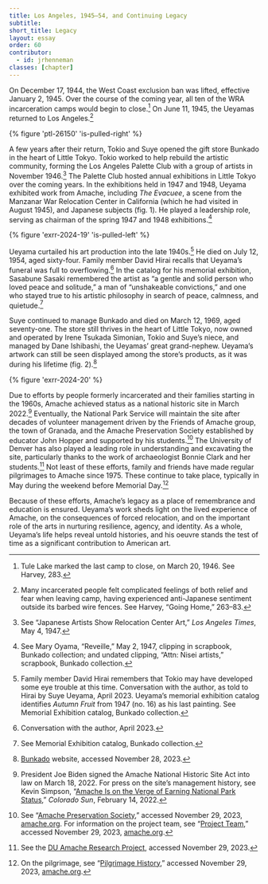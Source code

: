 ```yaml
---
title: Los Angeles, 1945–54, and Continuing Legacy
subtitle: 
short_title: Legacy
layout: essay
order: 60
contributor:
  - id: jrhenneman
classes: [chapter]
---
```


On December 17, 1944, the West Coast exclusion ban was lifted, effective January 2, 1945. Over the course of the coming year, all ten of the WRA incarceration camps would begin to close.[^1] On June 11, 1945, the Ueyamas returned to Los Angeles.[^2]

{% figure 'ptl-26150' 'is-pulled-right' %}

A few years after their return, Tokio and Suye opened the gift store Bunkado in the heart of Little Tokyo. Tokio worked to help rebuild the artistic community, forming the Los Angeles Palette Club with a group of artists in November 1946.[^3] The Palette Club hosted annual exhibitions in Little Tokyo over the coming years. In the exhibitions held in 1947 and 1948, Ueyama exhibited work from Amache, including *The Evacuee*, a scene from the Manzanar War Relocation Center in California (which he had visited in August 1945), and Japanese subjects (fig. 1). He played a leadership role, serving as chairman of the spring 1947 and 1948 exhibitions.[^4]


{% figure 'exrr-2024-19' 'is-pulled-left' %}

Ueyama curtailed his art production into the late 1940s.[^5] He died on July 12, 1954, aged sixty-four. Family member David Hirai recalls that Ueyama’s funeral was full to overflowing.[^6] In the catalog for his memorial exhibition, Sasabune Sasaki remembered the artist as “a gentle and solid person who loved peace and solitude,” a man of “unshakeable convictions,” and one who stayed true to his artistic philosophy in search of peace, calmness, and quietude.[^7]

Suye continued to manage Bunkado and died on March 12, 1969, aged seventy-one. The store still thrives in the heart of Little Tokyo, now owned and operated by Irene Tsukada Simonian, Tokio and Suye’s niece, and managed by Dane Ishibashi, the Ueyamas’ great grand-nephew. Ueyama’s artwork can still be seen displayed among the store’s products, as it was during his lifetime (fig. 2).[^8]

{% figure 'exrr-2024-20' %}

Due to efforts by people formerly incarcerated and their families starting in the 1960s, Amache achieved status as a national historic site in March 2022.[^9] Eventually, the National Park Service will maintain the site after decades of volunteer management driven by the Friends of Amache group, the town of Granada, and the Amache Preservation Society established by educator John Hopper and supported by his students.[^10] The University of Denver has also played a leading role in understanding and excavating the site, particularly thanks to the work of archaeologist Bonnie Clark and her students.[^11] Not least of these efforts, family and friends have made regular pilgrimages to Amache since 1975. These continue to take place, typically in May during the weekend before Memorial Day.[^12]

Because of these efforts, Amache’s legacy as a place of remembrance and education is ensured. Ueyama’s work sheds light on the lived experience of Amache, on the consequences of forced relocation, and on the important role of the arts in nurturing resilience, agency, and identity. As a whole, Ueyama’s life helps reveal untold histories, and his oeuvre stands the test of time as a significant contribution to American art.

[^1]: Tule Lake marked the last camp to close, on March 20, 1946. See Harvey, 283.

[^2]: Many incarcerated people felt complicated feelings of both relief and fear when leaving camp, having experienced anti-Japanese sentiment outside its barbed wire fences. See Harvey, “Going Home,” 263–83.

[^3]: See “Japanese Artists Show Relocation Center Art,” *Los Angeles Times*, May 4, 1947.

[^4]: See Mary Oyama, “Reveille,” May 2, 1947, clipping in scrapbook, Bunkado collection; and undated clipping, “Attn: Nisei artists,” scrapbook, Bunkado collection.

[^5]: Family member David Hirai remembers that Tokio may have developed some eye trouble at this time. Conversation with the author, as told to Hirai by Suye Ueyama, April 2023. Ueyama’s memorial exhibition catalog identifies *Autumn Fruit* from 1947 (no. 16) as his last painting. See Memorial Exhibition catalog, Bunkado collection.

[^6]: Conversation with the author, April 2023.

[^7]: See Memorial Exhibition catalog, Bunkado collection.

[^8]: [Bunkado](https://www.bunkadoonline.com/pages/new) website, accessed November 28, 2023.

[^9]: President Joe Biden signed the Amache National Historic Site Act into law on March 18, 2022. For press on the site’s management history, see Kevin Simpson, “[Amache Is on the Verge of Earning National Park Status](https://coloradosun.com/2022/02/14/amache-on-verge-national-historic-site/),” *Colorado Sun*, February 14, 2022.

[^10]: See “[Amache Preservation Society](https://amache.org/amache-preservation-society/),” accessed November 29, 2023, [amache.org](https://amache.org/). For information on the project team, see “[Project Team](https://amache.org/project-team/),” accessed November 29, 2023, [amache.org](amache.org).

[^11]: See the [DU Amache Research Project](https://portfolio.du.edu/amache), accessed November 29, 2023.

[^12]: On the pilgrimage, see “[Pilgrimage History](https://amache.org/pilgrimage-history/),” accessed November 29, 2023, [amache.org](amache.org).
